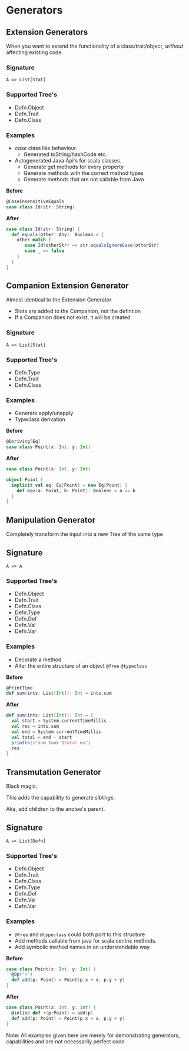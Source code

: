 # Generators


## Extension Generators

When you want to extend the functionality of a class/trait/object, *without* affecting existing code.

### Signature

```
A => List[Stat]
```

### Supported Tree's

- Defn.Object
- Defn.Trait
- Defn.Class

### Examples
- *case* class like behaviour.
  - Generated toString/hashCode etc.
- Autogenerated Java Api's for scala classes.
  - Generate get methods for every property
  - Generate methods with the correct method types
  - Generate methods that are not callable from Java

**Before**
```scala
@CaseInsensitiveEquals
case class Id(str: String)
```

**After**
```scala
case class Id(str: String) {
  def equals(other: Any): Boolean = {
    other match {
       case Id(otherStr) => str.equalsIgnoreCase(otherStr)
       case _ => false
    }
  }
}
```

## Companion Extension Generator

Almost identical to the Extension Generator
- Stats are added to the Companion, not the defintion
- If a Companion does not exist, it will be created

### Signature

```
A => List[Stat]
```

### Supported Tree's

- Defn.Type
- Defn.Trait
- Defn.Class

### Examples

- Generate apply/unapply
- Typeclass derivation

**Before**

```scala
@Deriving[Eq]
case class Point(x: Int, y: Int)
```

**After**
```scala
case class Point(x: Int, y: Int)

object Point {
  implicit val eq: Eq[Point] = new Eq[Point] {
    def eqv(a: Point, b: Point): Boolean = a == b
  }
}
```

## Manipulation Generator

Completely transform the input into a new Tree of the same type

## Signature
```
A => A
```

### Supported Tree's

- Defn.Object
- Defn.Trait
- Defn.Class
- Defn.Type
- Defn.Def
- Defn.Val
- Defn.Var

### Examples

- Decorate a method
- Alter the entire structure of an object `@free` `@typeclass`

**Before**

```scala
@PrintTime
def sum(ints: List[Int]): Int = ints.sum
```

**After**

```scala
def sum(ints: List[Int]): Int = {
  val start = System.currentTimeMillis
  val res = ints.sum
  val end = System.currentTimeMillis
  val total = end - start
  println(s"sum took $total ms")
  res
}
```

## Transmutation Generator

Black magic.

This adds the capability to generate *siblings*.

Aka, add children to the anotee's parent.

## Signature
```
A => List[Defn]
```

### Supported Tree's

- Defn.Object
- Defn.Trait
- Defn.Class
- Defn.Type
- Defn.Def
- Defn.Val
- Defn.Var

### Examples
- `@free` and `@typeclass` could both port to this structure
- Add methods callable from java for scala centric methods.
- Add symbolic method names in an understandable way.

**Before**

```scala
case class Point(x: Int, y: Int) {
  @Op("+")
  def add(p: Point) = Point(p.x + x, p.y + y)
}
```

**After**

```scala
case class Point(x: Int, y: Int) {
  @inline def +(p:Point) = add(p)
  def add(p: Point) = Point(p.x + x, p.y + y)
}
```


Note: All examples given here are merely for demonstrating generators,
capabilities and are not necessarily perfect code
